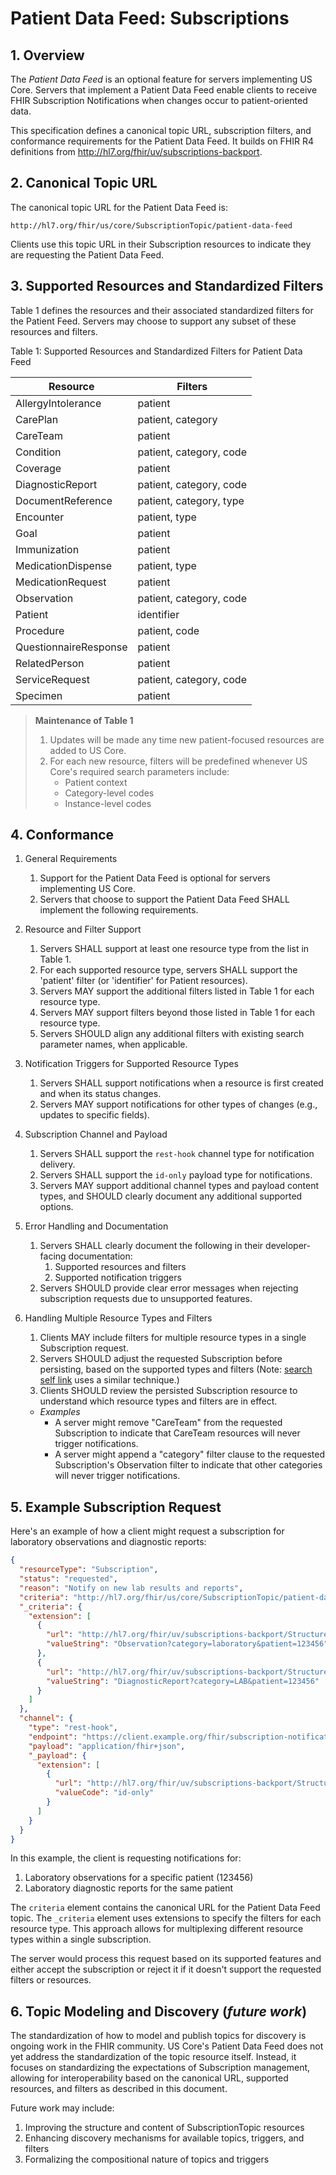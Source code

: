 # Patient Data Feed: Subscriptions

## 1. Overview

The _Patient Data Feed_ is an optional feature for servers implementing US Core. Servers that implement a Patient Data Feed enable clients to receive FHIR Subscription Notifications when changes occur to patient-oriented data.

This specification defines a canonical topic URL, subscription filters, and conformance requirements for the Patient Data Feed. It builds on FHIR R4 definitions from http://hl7.org/fhir/uv/subscriptions-backport.

## 2. Canonical Topic URL

The canonical topic URL for the Patient Data Feed is:

`http://hl7.org/fhir/us/core/SubscriptionTopic/patient-data-feed`

Clients use this topic URL in their Subscription resources to indicate they are requesting the Patient Data Feed.

## 3. Supported Resources and Standardized Filters

Table 1 defines the resources and their associated standardized filters for the Patient Feed. Servers may choose to support any subset of these resources and filters.

Table 1: Supported Resources and Standardized Filters for Patient Data Feed

| Resource | Filters |
|----------|---------|
| AllergyIntolerance | patient |
| CarePlan | patient, category |
| CareTeam | patient |
| Condition | patient, category, code |
| Coverage | patient |
| DiagnosticReport | patient, category, code |
| DocumentReference | patient, category, type |
| Encounter | patient, type |
| Goal | patient |
| Immunization | patient |
| MedicationDispense | patient, type |
| MedicationRequest | patient |
| Observation | patient, category, code |
| Patient | identifier |
| Procedure | patient, code |
| QuestionnaireResponse | patient |
| RelatedPerson | patient |
| ServiceRequest | patient, category, code |
| Specimen | patient |

> **Maintenance of Table 1**
> 
> 1. Updates will be made any time new patient-focused resources are added to US Core.
> 2. For each new resource, filters will be predefined whenever US Core's required search parameters include:
>    - Patient context
>    - Category-level codes
>    - Instance-level codes

## 4. Conformance

1. General Requirements
   1. Support for the Patient Data Feed is optional for servers implementing US Core.
   1. Servers that choose to support the Patient Data Feed SHALL implement the following requirements.

2. Resource and Filter Support
   1. Servers SHALL support at least one resource type from the list in Table 1.
   1. For each supported resource type, servers SHALL support the 'patient' filter (or 'identifier' for Patient resources).
   1. Servers MAY support the additional filters listed in Table 1 for each resource type.
   1. Servers MAY support filters beyond those listed in Table 1 for each resource type.
   1. Servers SHOULD align any additional filters with existing search parameter names, when applicable.

3. Notification Triggers for Supported Resource Types
   1. Servers SHALL support notifications when a resource is first created and when its status changes.
   1. Servers MAY support notifications for other types of changes (e.g., updates to specific fields).

4. Subscription Channel and Payload
   1. Servers SHALL support the `rest-hook` channel type for notification delivery.
   1. Servers SHALL support the `id-only` payload type for notifications.
   1. Servers MAY support additional channel types and payload content types, and SHOULD clearly document any additional supported options.

5. Error Handling and Documentation
   1. Servers SHALL clearly document the following in their developer-facing documentation:
      1. Supported resources and filters
      1. Supported notification triggers
   1. Servers SHOULD provide clear error messages when rejecting subscription requests due to unsupported features.

7. Handling Multiple Resource Types and Filters
   1. Clients MAY include filters for multiple resource types in a single Subscription request.
   1. Servers SHOULD adjust the requested Subscription before persisting, based on the supported types and filters (Note: [search self link](https://www.hl7.org/fhir/search.html#selflink) uses a similar technique.)
   1. Clients SHOULD review the persisted Subscription resource to understand which resource types and filters are in effect.
   * _Examples_
       * A server might remove "CareTeam" from the requested Subscription to indicate that CareTeam resources will never trigger notifications.
       * A server might append a "category" filter clause to the requested Subscription's Observation filter to indicate that other categories will never trigger notifications.

## 5. Example Subscription Request

Here's an example of how a client might request a subscription for laboratory observations and diagnostic reports:

```json
{
  "resourceType": "Subscription",
  "status": "requested",
  "reason": "Notify on new lab results and reports",
  "criteria": "http://hl7.org/fhir/us/core/SubscriptionTopic/patient-data-feed",
  "_criteria": {
    "extension": [
      {
        "url": "http://hl7.org/fhir/uv/subscriptions-backport/StructureDefinition/backport-filter-criteria",
        "valueString": "Observation?category=laboratory&patient=123456"
      },
      {
        "url": "http://hl7.org/fhir/uv/subscriptions-backport/StructureDefinition/backport-filter-criteria",
        "valueString": "DiagnosticReport?category=LAB&patient=123456"
      }
    ]
  },
  "channel": {
    "type": "rest-hook",
    "endpoint": "https://client.example.org/fhir/subscription-notification",
    "payload": "application/fhir+json",
    "_payload": {
      "extension": [
        {
          "url": "http://hl7.org/fhir/uv/subscriptions-backport/StructureDefinition/backport-payload-content",
          "valueCode": "id-only"
        }
      ]
    }
  }
}
```

In this example, the client is requesting notifications for:
1. Laboratory observations for a specific patient (123456)
2. Laboratory diagnostic reports for the same patient

The `criteria` element contains the canonical URL for the Patient Data Feed topic. The `_criteria` element uses extensions to specify the filters for each resource type. This approach allows for multiplexing different resource types within a single subscription.

The server would process this request based on its supported features and either accept the subscription or reject it if it doesn't support the requested filters or resources.

## 6. Topic Modeling and Discovery (*future work*)

The standardization of how to model and publish topics for discovery is ongoing work in the FHIR community. US Core's Patient Data Feed does not yet address the standardization of the topic resource itself. Instead, it focuses on standardizing the expectations of Subscription management, allowing for interoperability based on the canonical URL, supported resources, and filters as described in this document.

Future work may include:
1. Improving the structure and content of SubscriptionTopic resources
2. Enhancing discovery mechanisms for available topics, triggers, and filters
3. Formalizing the compositional nature of topics and triggers

